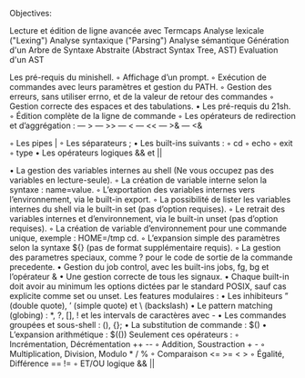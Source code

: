 Objectives:

Lecture et édition de ligne avancée avec Termcaps 
Analyse lexicale ("Lexing") 
Analyse syntaxique ("Parsing") 
Analyse sémantique 
Génération d'un Arbre de Syntaxe Abstraite (Abstract Syntax Tree, AST) 
Evaluation d'un AST 

Les pré-requis du minishell.
◦ Affichage d’un prompt.
◦ Exécution de commandes avec leurs paramètres et gestion du PATH.
◦ Gestion des erreurs, sans utiliser errno, et de la valeur de retour des commandes
◦ Gestion correcte des espaces et des tabulations.
• Les pré-requis du 21sh.
◦ Édition complète de la ligne de commande
◦ Les opérateurs de redirection et d’aggrégation :
— >
— >>
— <
— <<
— >&
— <&

◦ Les pipes |
◦ Les séparateurs ;
• Les built-ins suivants :
◦ cd
◦ echo
◦ exit
◦ type
• Les opérateurs logiques && et ||

• La gestion des variables internes au shell (Ne vous occupez pas des variables en
lecture-seule).
◦ La création de variable interne selon la syntaxe : name=value.
◦ L’exportation des variables internes vers l’environnement, via le built-in export.
◦ La possibilité de lister les variables internes du shell via le built-in set (pas
d’option requises).
◦ Le retrait des variables internes et d’environnement, via le built-in unset (pas
d’option requises).
◦ La création de variable d’environnement pour une commande unique, exemple :
HOME=/tmp cd.
◦ L’expansion simple des paramètres selon la syntaxe ${} (pas de format supplémentaire requis).
◦ La gestion des parametres speciaux, comme ? pour le code de sortie de la
commande precedente.
• Gestion du job control, avec les built-ins jobs, fg, bg et l’opérateur &
• Une gestion correcte de tous les signaux.
• Chaque built-in doit avoir au minimum les options dictées par le standard POSIX,
sauf cas explicite comme set ou unset.
Les features modulaires :
• Les inhibiteurs ” (double quote), ’ (simple quote) et \ (backslash)
• Le pattern matching (globing) : *, ?, [], ! et les intervals de caractères avec -
• Les commandes groupées et sous-shell : (), {};
• La substitution de commande : $()
• L’expansion arithmétique : $(())
Seulement ces opérateurs :
◦ Incrémentation, Décrémentation ++ --
◦ Addition, Soustraction + -
◦ Multiplication, Division, Modulo * / %
◦ Comparaison <= >= < >
◦ Égalité, Différence == !=
◦ ET/OU logique && ||
